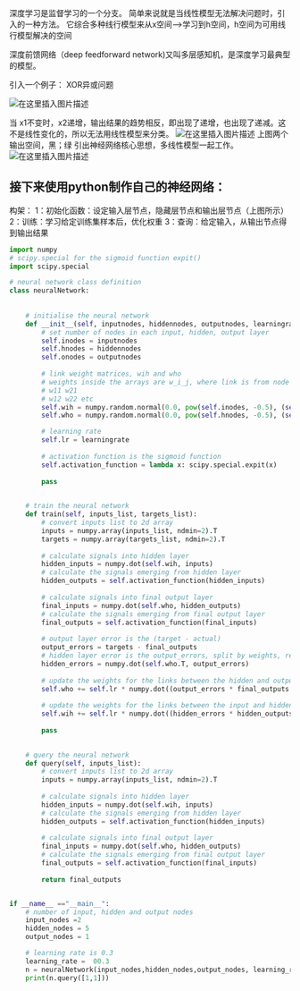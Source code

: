 深度学习是监督学习的一个分支。
简单来说就是当线性模型无法解决问题时，引入的一种方法。
它综合多种线行模型来从x空间——>学习到h空间，h空间为可用线行模型解决的空间

深度前馈网络（deep feedforward network)又叫多层感知机，是深度学习最典型的模型。
 
 引入一个例子：
 XOR异或问题
 

![在这里插入图片描述](https://img-blog.csdnimg.cn/20181108013846134.png?x-oss-process=image/watermark,type_ZmFuZ3poZW5naGVpdGk,shadow_10,text_aHR0cHM6Ly9ibG9nLmNzZG4ubmV0L3FxXzM5ODcxNDk4,size_16,color_FFFFFF,t_70)

当 x1不变时，x2递增，输出结果的趋势相反，即出现了递增，也出现了递减。这不是线性变化的，所以无法用线性模型来分类。
![在这里插入图片描述](https://img-blog.csdnimg.cn/20181108020035803.png?x-oss-process=image/watermark,type_ZmFuZ3poZW5naGVpdGk,shadow_10,text_aHR0cHM6Ly9ibG9nLmNzZG4ubmV0L3FxXzM5ODcxNDk4,size_16,color_FFFFFF,t_70)
上图两个输出空间，黑；绿
引出神经网络核心思想，多线性模型一起工作。
![在这里插入图片描述](https://img-blog.csdnimg.cn/20181108021624255.png?x-oss-process=image/watermark,type_ZmFuZ3poZW5naGVpdGk,shadow_10,text_aHR0cHM6Ly9ibG9nLmNzZG4ubmV0L3FxXzM5ODcxNDk4,size_16,color_FFFFFF,t_70)

## 接下来使用python制作自己的神经网络：

构架：
1：初始化函数：设定输入层节点，隐藏层节点和输出层节点（上图所示）
2：训练：学习给定训练集样本后，优化权重
3：查询：给定输入，从输出节点得到输出结果

```py
import numpy
# scipy.special for the sigmoid function expit()
import scipy.special

# neural network class definition
class neuralNetwork:
    
    
    # initialise the neural network
    def __init__(self, inputnodes, hiddennodes, outputnodes, learningrate):
        # set number of nodes in each input, hidden, output layer
        self.inodes = inputnodes
        self.hnodes = hiddennodes
        self.onodes = outputnodes
        
        # link weight matrices, wih and who
        # weights inside the arrays are w_i_j, where link is from node i to node j in the next layer
        # w11 w21
        # w12 w22 etc 
        self.wih = numpy.random.normal(0.0, pow(self.inodes, -0.5), (self.hnodes, self.inodes))
        self.who = numpy.random.normal(0.0, pow(self.hnodes, -0.5), (self.onodes, self.hnodes))

        # learning rate
        self.lr = learningrate
        
        # activation function is the sigmoid function
        self.activation_function = lambda x: scipy.special.expit(x)
        
        pass

    
    # train the neural network
    def train(self, inputs_list, targets_list):
        # convert inputs list to 2d array
        inputs = numpy.array(inputs_list, ndmin=2).T
        targets = numpy.array(targets_list, ndmin=2).T
        
        # calculate signals into hidden layer
        hidden_inputs = numpy.dot(self.wih, inputs)
        # calculate the signals emerging from hidden layer
        hidden_outputs = self.activation_function(hidden_inputs)
        
        # calculate signals into final output layer
        final_inputs = numpy.dot(self.who, hidden_outputs)
        # calculate the signals emerging from final output layer
        final_outputs = self.activation_function(final_inputs)
        
        # output layer error is the (target - actual)
        output_errors = targets - final_outputs
        # hidden layer error is the output_errors, split by weights, recombined at hidden nodes
        hidden_errors = numpy.dot(self.who.T, output_errors) 
        
        # update the weights for the links between the hidden and output layers
        self.who += self.lr * numpy.dot((output_errors * final_outputs * (1.0 - final_outputs)), numpy.transpose(hidden_outputs))
        
        # update the weights for the links between the input and hidden layers
        self.wih += self.lr * numpy.dot((hidden_errors * hidden_outputs * (1.0 - hidden_outputs)), numpy.transpose(inputs))
        
        pass

    
    # query the neural network
    def query(self, inputs_list):
        # convert inputs list to 2d array
        inputs = numpy.array(inputs_list, ndmin=2).T
        
        # calculate signals into hidden layer
        hidden_inputs = numpy.dot(self.wih, inputs)
        # calculate the signals emerging from hidden layer
        hidden_outputs = self.activation_function(hidden_inputs)
        
        # calculate signals into final output layer
        final_inputs = numpy.dot(self.who, hidden_outputs)
        # calculate the signals emerging from final output layer
        final_outputs = self.activation_function(final_inputs)
        
        return final_outputs


if __name__ =="__main__":
    # number of input, hidden and output nodes
    input_nodes =2  
    hidden_nodes = 5
    output_nodes = 1

    # learning rate is 0.3
    learning_rate =  00.3
    n = neuralNetwork(input_nodes,hidden_nodes,output_nodes, learning_rate)
    print(n.query([1,1]))
```


